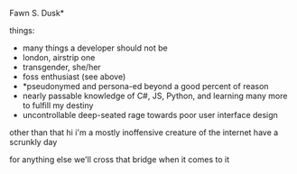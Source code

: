 Fawn S. Dusk*

things:
- many things a developer should not be
- london, airstrip one
- transgender, she/her
- foss enthusiast (see above)
- *pseudonymed and persona-ed beyond a good percent of reason
- nearly passable knowledge of C#, JS, Python, and learning many more to fulfill my destiny
- uncontrollable deep-seated rage towards poor user interface design

other than that hi i'm a mostly inoffensive creature of the internet have a scrunkly day

for anything else we'll cross that bridge when it comes to it
